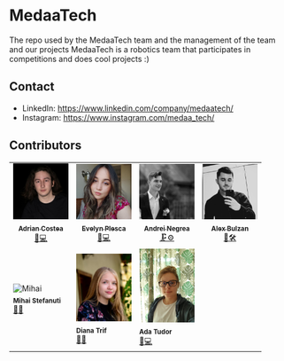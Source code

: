 <!--<a href = "" title = "team logo"></a>-->
# MedaaTech

The repo used by the MedaaTech team and the management of the team and our projects
MedaaTech is a robotics team that participates in competitions and does cool projects :)

## Contact
- LinkedIn: https://www.linkedin.com/company/medaatech/
- Instagram: https://www.instagram.com/medaa_tech/

## Contributors

<table>
  <tr>
    <td align="center">
        <a href="https://github.com/adivd15">
            <img src="contributors/adi.jpg" width="100px;" alt="Adi"/><br />
            <sub><b>Adrian Costea</b></sub></a><br />
        <a href="https://github.com/adivd15" title="Team leader">🐛💻</a>
    </td>
    <td align="center">
        <a href="https://github.com/plescaevelyn">
            <img src="contributors/eve.png" width="100px;" alt="Eve"/><br />
            <sub><b>Evelyn Plesca</b></sub></a><br />
        <a href="https://github.com/plescaevelyn" title="Electronist and Finance">📁💻</a> 
    </td>
    <td align="center">
        <a href="git andrei">
            <img src="contributors/andrei.png" width="100px;" alt="Andrei"/><br />
            <sub><b>Andrei Negrea</b></sub></a><br />
        <a href="git andrei" title="Mechanic">🗜️⚙️</a>
    </td>
    <td align="center">
        <a href="git alex">
            <img src="contributors/bulzan.png" width="100px;" alt="Alex"/><br />
            <sub><b>Alex Bulzan</b></sub></a><br />
        <a href="https://github.com/BulzN" title="3D modelling">🧰🛠️</a>
    </td>
  </tr>
  <tr>
    <td>
      <img src="contributors/mihai.jpg" width="100px;" alt="Mihai"/><br />
      <sub><b>Mihai Stefanuti</b></sub></a><br />
      <a href="https://github.com/stefaux" title="Api Dev">💾🧩</a>
    </td>
    <td>
      <img src="contributors/diana.jpeg" width="100px;" alt="Diana"/><br />
      <sub><b>Diana Trif</b></sub></a><br />
      <a href="https://github.com/DianaT08" title="Dev">🔌🌐</a>
    </td>
    <td>
     <img src="contributors/ada.jpeg" width="100px;" alt="Ada"/><br />
      <sub><b>Ada Tudor</b></sub></a><br />
      <a href="https://github.com/DaNoobRo" title="Designer">🎨💻</a>
    </td>
</table>
